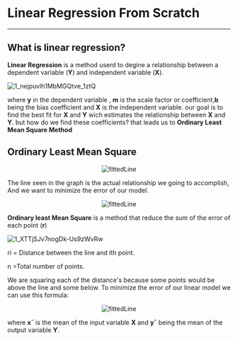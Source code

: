 # Linear Regression From Scratch
--------------
## What is linear regression?
**Linear Regression** is a method userd to degine a relationship between a dependent variable (**Y**) and independent variable (**X**).

![1_nejpuvlh1MbMGQtve_1ztQ](https://github.com/user-attachments/assets/ffd25590-b01c-45a3-aabf-356f558e5b3c)

where **y** in the dependent variable , **m** is the scale factor or coefficient,**b** being the bias coefficient and **X** is the independent variable.
our goal is to find the best fit for **X** and **Y** wich estimates the relationship between **X** and **Y**.
but how do we find these coefficients?
that leads us to **Ordinary Least Mean Square Method**

## Ordinary Least Mean Square

<div align="center">
  <img src="https://github.com/user-attachments/assets/d8985f35-e14f-42a2-8a3d-067e7b14a5fe" alt="fittedLine">
</div>

The line seen in the graph is the actual relationship we going to accomplish,
And we want to minimize the error of our model.
<div align="center">
  <img src="https://github.com/user-attachments/assets/f1992368-5598-46da-9a8f-a828fe0420c8" alt="fittedLine">
</div>

**Ordinary least Mean Square** is a method that reduce the sum of the error of each point (**r**) 

![1_XTTjSJv7nogDk-Us9zWvRw](https://github.com/user-attachments/assets/f17e0784-0795-4c37-863a-acdbee592a9b)

ri = Distance between the line and ith point.

n =Total number of points.

We are squaring each of the distance's because some points would be above the line and some below.
To minimize the error of our linear model we can use this formula:

<div align="center">
  <img src="https://github.com/user-attachments/assets/ac2a90e5-e9d2-48c3-ba78-e1c3cf0de9b2" alt="fittedLine">
</div>

where **x¯** is the mean of the input variable **X** and **y¯** being the mean of the output variable **Y**.
